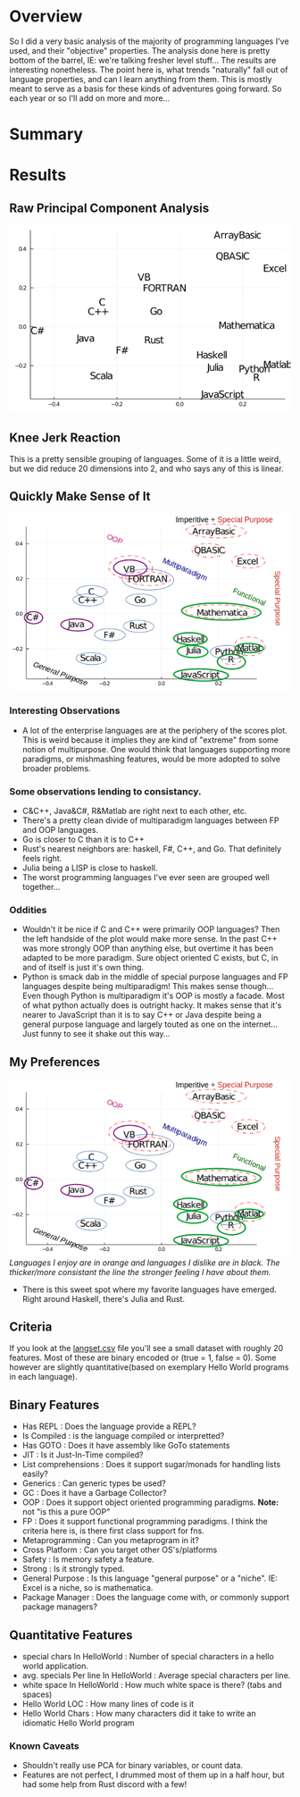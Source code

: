 # Overview
So I did a very basic analysis of the majority of programming languages I've used, and their "objective" properties. 
The analysis done here is pretty bottom of the barrel, IE: we're talking fresher level stuff... The results are interesting nonetheless. The point here is,
what trends "naturally" fall out of language properties, and can I learn anything from them. This is mostly meant to serve as a basis for these kinds of adventures going forward. So each year or so I'll add on more and more... 

# Summary


# Results
## Raw Principal Component Analysis
![pca](https://raw.githubusercontent.com/caseykneale/PickingALanguage2020/main/fieldnotes/analysis/langs.png)

## Knee Jerk Reaction
This is a pretty sensible grouping of languages. Some of it is a little weird, but we did reduce 20 dimensions into 2, and who says any of this is linear.

## Quickly Make Sense of It
![pca](https://raw.githubusercontent.com/caseykneale/PickingALanguage2020/main/fieldnotes/analysis/langpca_lbled.png)
### Interesting Observations
 - A lot of the enterprise languages are at the periphery of the scores plot. This is weird because it implies they are kind of "extreme" from some notion of multipurpose. One would think that languages supporting more paradigms, or mishmashing features, would be more adopted to solve broader problems. 
 
### Some observations lending to consistancy. 
 - C&C++, Java&C#, R&Matlab are right next to each other, etc.
 - There's a pretty clean divide of multiparadigm languages between FP and OOP languages. 
 - Go is closer to C than it is to C++
 - Rust's nearest neighbors are: haskell, F#, C++, and Go. That definitely feels right.
 - Julia being a LISP is close to haskell.
 - The worst programming languages I've ever seen are grouped well together...
 
### Oddities
 - Wouldn't it be nice if C and C++ were primarily OOP languages? Then the left handside of the plot would make more sense. In the past C++ was more strongly OOP than anything else, but overtime it has been adapted to be more paradigm. Sure object oriented C exists, but C, in and of itself is just it's own thing. 
 - Python is smack dab in the middle of special purpose languages and FP languages despite being multiparadigm! This makes sense though... Even though Python is multiparadigm it's OOP is mostly a facade. Most of what python actually does is outright hacky. It makes sense that it's nearer to JavaScript than it is to say C++ or Java despite being a general purpose language and largely touted as one on the internet... Just funny to see it shake out this way...

## My Preferences
![pca](https://raw.githubusercontent.com/caseykneale/PickingALanguage2020/main/fieldnotes/analysis/langpca_lbled.png)
*Languages I enjoy are in orange and languages I dislike are in black. The thicker/more consistant the line the stronger feeling I have about them.*
 - There is this sweet spot where my favorite languages have emerged. Right around Haskell, there's Julia and Rust.

## Criteria
If you look at the [langset.csv](https://github.com/caseykneale/PickingALanguage2020/blob/main/fieldnotes/analysis/langset.csv) file you'll see a small dataset with roughly 
20 features. Most of these are binary encoded or (true = 1, false = 0). Some however are slightly quantitative(based on exemplary Hello World programs in each language).

## Binary Features
- Has REPL : Does the language provide a REPL?
- Is Compiled : is the language compiled or interpretted? 
- Has GOTO : Does it have assembly like GoTo statements
- JIT : Is it Just-In-Time compiled?
- List comprehensions : Does it support sugar/monads for handling lists easily?
- Generics : Can generic types be used?
- GC : Does it have a Garbage Collector?
- OOP : Does it support object oriented programming paradigms. **Note:** not "is this a pure OOP"
- FP 	: Does it support functional programming paradigms. I think the criteria here is, is there first class support for fns.
- Metaprogramming : Can you metaprogram in it?
- Cross Platform 	: Can you target other OS's/platforms
- Safety 	: Is memory safety a feature.
- Strong 	: Is it strongly typed.
- General Purpose : Is this language "general purpose" or a "niche". IE: Excel is a niche, so is mathematica. 
- Package Manager : Does the language come with, or commonly support package managers?

## Quantitative Features
- special chars In HelloWorld : Number of special characters in a hello world application.
- avg. specials Per line In HelloWorld 	: Average special characters per line.
- white space In HelloWorld : How much white space is there? (tabs and spaces)
- Hello World LOC : How many lines of code is it
- Hello World Chars : How many characters did it take to write an idiomatic Hello World program

### Known Caveats
 - Shouldn't really use PCA for binary variables, or count data. 
 - Features are not perfect, I drummed most of them up in a half hour, but had some help from Rust discord with a few!
